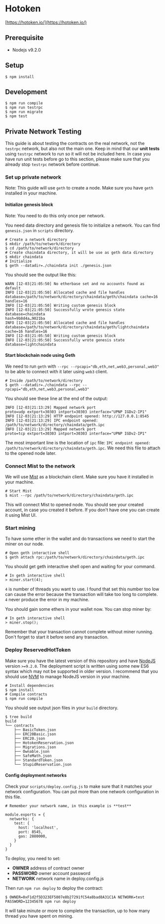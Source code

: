 # Hotoken

[https://hotoken.io/](https://hotoken.io/)

## Prerequisite

- Nodejs v9.2.0

## Setup

```
$ npm install
```

## Development
```
$ npm run compile
$ npm run testrpc
$ npm run migrate
$ npm test
```

## Private Network Testing
This guide is about testing the contracts on the real network, not the `testrpc` network,
but also not the main one. Keep in mind that our **unit tests** using `testrpc` network
to run so it will not be included here. In case you have run unit tests before go
to this section, please make sure that you already stop `testrpc` network before
continue.

### Set up private network
Note: This guide will use `geth` to create a node. Make sure you have `geth` installed in your machine.

#### Initialize genesis block
Note: You need to do this only once per network.

You need data directory and genesis file to initialize a network. You can find `genesis.json` in `scripts` directory.
```
# Create a network directory
$ mkdir /path/to/network/directory
$ cd /path/to/network/directory
# Create chaindata directory, it will be use as geth data directory
$ mkdir chaindata
# Initialize
$ geth --datadir=./chaindata init ./genesis.json
```
You should see the output like this:
```
WARN [12-03|21:05:50] No etherbase set and no accounts found as default 
INFO [12-03|21:05:50] Allocated cache and file handles         database=/path/to/network/directory/chaindata/geth/chaindata cache=16 handles=16
INFO [12-03|21:05:50] Writing custom genesis block 
INFO [12-03|21:05:50] Successfully wrote genesis state         database=chaindata                                                           hash=9b8d4a…9021ba
INFO [12-03|21:05:50] Allocated cache and file handles         database=/path/to/network/directory/chaindata/geth/lightchaindata cache=16 handles=16
INFO [12-03|21:05:50] Writing custom genesis block 
INFO [12-03|21:05:50] Successfully wrote genesis state         database=lightchaindata
```

#### Start blockchain node using Geth
We need to run `geth` with `--rpc --rpcapi="db,eth,net,web3,personal,web3"` to be able
to connect with it later using `web3` client.
```
# Inside /path/to/network/directory
$ geth --datadir=./chaindata --rpc --rpcapi="db,eth,net,web3,personal,web3"
```
You should see these line at the end of the output:
```
INFO [12-03|21:13:29] Mapped network port                      proto=udp extport=30303 intport=30303 interface="UPNP IGDv2-IP1"
INFO [12-03|21:13:29] HTTP endpoint opened: http://127.0.0.1:8545 
INFO [12-03|21:13:29] IPC endpoint opened: /path/to/network/directory/chaindata/geth.ipc 
INFO [12-03|21:13:29] Mapped network port                      proto=tcp extport=30303 intport=30303 interface="UPNP IGDv2-IP1"
```
The most important line is the location of `ipc` file: `IPC endpoint opened: /path/to/network/directory/chaindata/geth.ipc`.
We need this file to attach to the opened node later.

### Connect Mist to the network
We will use [Mist](https://github.com/ethereum/mist) as a blockchain client.
Make sure you have it installed in your machine.
```
# Start Mist
$ mist --rpc /path/to/network/directory/chaindata/geth.ipc
```
This will connect Mist to opened node. You should see your created account, in
case you created it before. If you don't have one you can create it using Mist UI.

### Start mining
To have some ether in the wallet and do transactions we need to start the miner
on our node.
```
# Open geth interactive shell
$ geth attach rpc:/path/to/network/directory/chaindata/geth.ipc
```
You should get geth interactive shell open and waiting for your command.
```
# In geth interactive shell
> miner.start(4);
```
`4` is number of threads you want to use. I found that set this number too low can cause
the error because the transaction will take too long to complete. `4` never 
produce the error in my machine.

You should gain some ethers in your wallet now. You can stop miner by:
```
# In geth interactive shell
> miner.stop();
```
Remember that your transaction cannot complete without miner running. Don't 
forget to start it before send any transaction.

### Deploy ReservedHotToken
Make sure you have the latest version of this repository and have [NodeJS](https://nodejs.org/en/)
version `>=9.2.0`. The deployment script is written using some new ES6 syntax
which may not be supported in older version. I recommend that you should use
[NVM](https://github.com/creationix/nvm) to manage NodeJS version in your machine.
```
# Install dependencies
$ npm install
# Compile contracts
$ npm run compile
```
You should see output json files in your `build` directory.
```
$ tree build
build
└── contracts
    ├── BasicToken.json
    ├── ERC20Basic.json
    ├── ERC20.json
    ├── HotokenReservation.json
    ├── Migrations.json
    ├── Ownable.json
    ├── SafeMath.json
    ├── StandardToken.json
    └── StupidReservation.json
```
#### Config deployment networks
Check your `scripts/deploy.config.js` to make sure that it matches your network configuration.
You can put more than one network configuration in this file.
```
# Remember your network name, in this example is **test**

module.exports = {
  networks: {
    test: {
      host: 'localhost',
      port: 8545,
      gas: 2880000,
    }
  }
}
```

To deploy, you need to set:
- **OWNER** address of contract owner
- **PASSWORD** owner account password
- **NETWORK** network name in deploy.config.js

Then run `npm run deploy` to deploy the contract:
```
$ OWNER=0xF1d2f5D323EF5807e8b27291fC54a8bad8A31C1A NETWORK=test PASSWORD=12345678 npm run deploy
```
It will take minute or more to complete the transaction, up to how many thread you have spent on mining.